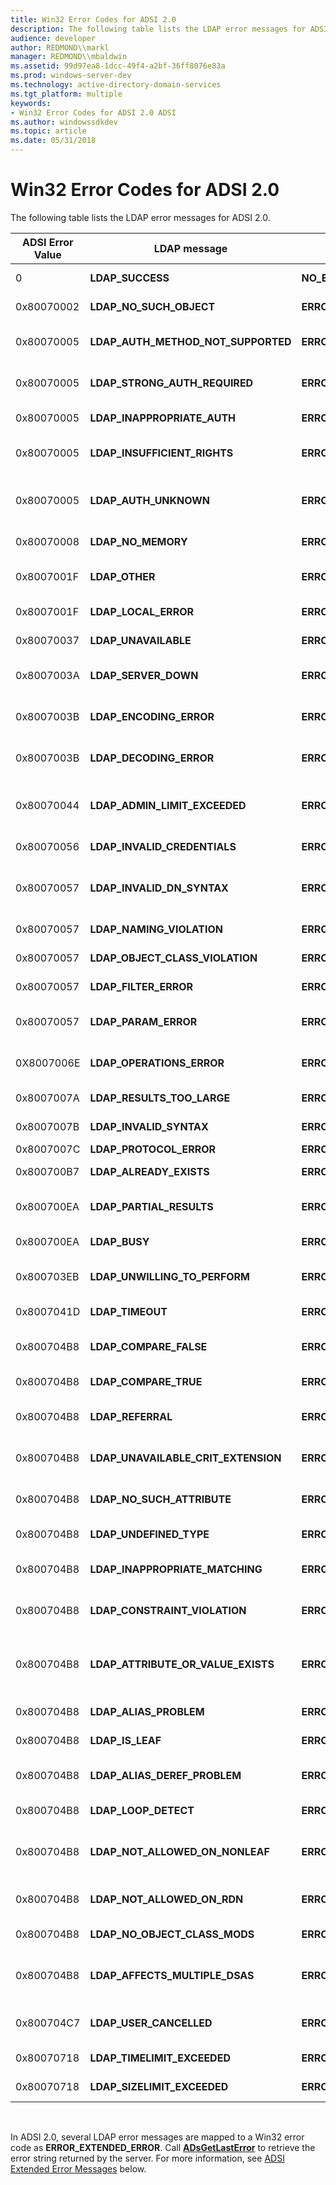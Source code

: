 ```yaml
---
title: Win32 Error Codes for ADSI 2.0
description: The following table lists the LDAP error messages for ADSI 2.0.
audience: developer
author: REDMOND\\markl
manager: REDMOND\\mbaldwin
ms.assetid: 99d97ea8-1dcc-49f4-a2bf-36ff8076e83a
ms.prod: windows-server-dev
ms.technology: active-directory-domain-services
ms.tgt_platform: multiple
keywords:
- Win32 Error Codes for ADSI 2.0 ADSI
ms.author: windowssdkdev
ms.topic: article
ms.date: 05/31/2018
---
```


# Win32 Error Codes for ADSI 2.0

The following table lists the LDAP error messages for ADSI 2.0.



| ADSI Error Value | LDAP message                           | Win32 message                        | Description                                          |
|------------------|----------------------------------------|--------------------------------------|------------------------------------------------------|
| 0                | **LDAP\_SUCCESS**                      | **NO\_ERROR**                        | Operation succeeded.                                 |
| 0x80070002       | **LDAP\_NO\_SUCH\_OBJECT**             | **ERROR\_FILE\_NOT\_FOUND**          | Object does not exist.                               |
| 0x80070005       | **LDAP\_AUTH\_METHOD\_NOT\_SUPPORTED** | **ERROR\_ACCESS\_DENIED**            | Authentication method not supported.                 |
| 0x80070005       | **LDAP\_STRONG\_AUTH\_REQUIRED**       | **ERROR\_ACCESS\_DENIED**            | Requires strong authentication.                      |
| 0x80070005       | **LDAP\_INAPPROPRIATE\_AUTH**          | **ERROR\_ACCESS\_DENIED**            | Inappropriate authentication.                        |
| 0x80070005       | **LDAP\_INSUFFICIENT\_RIGHTS**         | **ERROR\_ACCESS\_DENIED**            | User has insufficient access rights.                 |
| 0x80070005       | **LDAP\_AUTH\_UNKNOWN**                | **ERROR\_ACCESS\_DENIED**            | Unknown authentication error occurred.               |
| 0x80070008       | **LDAP\_NO\_MEMORY**                   | **ERROR\_NOT\_ENOUGH\_MEMORY**       | System is out of memory.                             |
| 0x8007001F       | **LDAP\_OTHER**                        | **ERROR\_GEN\_FAILURE**              | Unknown error occurred.                              |
| 0x8007001F       | **LDAP\_LOCAL\_ERROR**                 | **ERROR\_GEN\_FAILURE**              | Local error occurred.                                |
| 0x80070037       | **LDAP\_UNAVAILABLE**                  | **ERROR\_DEV\_NOT\_EXIST**           | Server is not available.                             |
| 0x8007003A       | **LDAP\_SERVER\_DOWN**                 | **ERROR\_BAD\_NET\_RESP**            | Cannot contact the LDAP server.                      |
| 0x8007003B       | **LDAP\_ENCODING\_ERROR**              | **ERROR\_UNEXP\_NET\_ERR**           | Encoding error occurred.                             |
| 0x8007003B       | **LDAP\_DECODING\_ERROR**              | **ERROR\_UNEXP\_NET\_ERR**           | Decoding error occurred.                             |
| 0x80070044       | **LDAP\_ADMIN\_LIMIT\_EXCEEDED**       | **ERROR\_TOO\_MANY\_NAMES**          | Exceeded administration limit on the server.         |
| 0x80070056       | **LDAP\_INVALID\_CREDENTIALS**         | **ERROR\_INVALID\_PASSWORD**         | Credential not valid.                                |
| 0x80070057       | **LDAP\_INVALID\_DN\_SYNTAX**          | **ERROR\_INVALID\_PARAMETER**        | Distinguished name has syntax that is not valid.     |
| 0x80070057       | **LDAP\_NAMING\_VIOLATION**            | **ERROR\_INVALID\_PARAMETER**        | Naming violation.                                    |
| 0x80070057       | **LDAP\_OBJECT\_CLASS\_VIOLATION**     | **ERROR\_INVALID\_PARAMETER**        | Object class violation.                              |
| 0x80070057       | **LDAP\_FILTER\_ERROR**                | **ERROR\_INVALID\_PARAMETER**        | Search filter is bad.                                |
| 0x80070057       | **LDAP\_PARAM\_ERROR**                 | **ERROR\_INVALID\_PARAMETER**        | Bad parameter was passed to a routine.               |
| 0X8007006E       | **LDAP\_OPERATIONS\_ERROR**            | **ERROR\_OPEN\_FAILED**              | Operation error occurred.                            |
| 0x8007007A       | **LDAP\_RESULTS\_TOO\_LARGE**          | **ERROR\_INSUFFICIENT\_BUFFER**      | Results set is too large.                            |
| 0x8007007B       | **LDAP\_INVALID\_SYNTAX**              | **ERROR\_INVALID\_NAME**             | Syntax not valid.                                    |
| 0x8007007C       | **LDAP\_PROTOCOL\_ERROR**              | **ERROR\_INVALID\_LEVEL**            | Protocol error.                                      |
| 0x800700B7       | **LDAP\_ALREADY\_EXISTS**              | **ERROR\_ALREADY\_EXISTS**           | Object already exists.                               |
| 0x800700EA       | **LDAP\_PARTIAL\_RESULTS**             | **ERROR\_MORE\_DATA**                | Partial results and referrals received.              |
| 0x800700EA       | **LDAP\_BUSY**                         | **ERROR\_BUSY**                      | Server is busy.                                      |
| 0x800703EB       | **LDAP\_UNWILLING\_TO\_PERFORM**       | **ERROR\_CAN\_NOT\_COMPLETE**        | Server cannot perform operation.                     |
| 0x8007041D       | **LDAP\_TIMEOUT**                      | **ERROR\_SERVICE\_REQUEST\_TIMEOUT** | Search timed out.                                    |
| 0x800704B8       | **LDAP\_COMPARE\_FALSE**               | **ERROR\_EXTENDED\_ERROR**           | Compare yielded **FALSE**.                           |
| 0x800704B8       | **LDAP\_COMPARE\_TRUE**                | **ERROR\_EXTENDED\_ERROR**           | Compare yielded **TRUE**.                            |
| 0x800704B8       | **LDAP\_REFERRAL**                     | **ERROR\_EXTENDED\_ERROR**           | Cannot resolve referral.                             |
| 0x800704B8       | **LDAP\_UNAVAILABLE\_CRIT\_EXTENSION** | **ERROR\_EXTENDED\_ERROR**           | Critical extension is unavailable.                   |
| 0x800704B8       | **LDAP\_NO\_SUCH\_ATTRIBUTE**          | **ERROR\_EXTENDED\_ERROR**           | Requested attribute does not exist.                  |
| 0x800704B8       | **LDAP\_UNDEFINED\_TYPE**              | **ERROR\_EXTENDED\_ERROR**           | Type is not defined.                                 |
| 0x800704B8       | **LDAP\_INAPPROPRIATE\_MATCHING**      | **ERROR\_EXTENDED\_ERROR**           | There was an inappropriate matching.                 |
| 0x800704B8       | **LDAP\_CONSTRAINT\_VIOLATION**        | **ERROR\_EXTENDED\_ERROR**           | There was a constrain violation.                     |
| 0x800704B8       | **LDAP\_ATTRIBUTE\_OR\_VALUE\_EXISTS** | **ERROR\_EXTENDED\_ERROR**           | The attribute exists or the value has been assigned. |
| 0x800704B8       | **LDAP\_ALIAS\_PROBLEM**               | **ERROR\_EXTENDED\_ERROR**           | Alias is not valid.                                  |
| 0x800704B8       | **LDAP\_IS\_LEAF**                     | **ERROR\_EXTENDED\_ERROR**           | Object is a leaf.                                    |
| 0x800704B8       | **LDAP\_ALIAS\_DEREF\_PROBLEM**        | **ERROR\_EXTENDED\_ERROR**           | Cannot dereference the alias.                        |
| 0x800704B8       | **LDAP\_LOOP\_DETECT**                 | **ERROR\_EXTENDED\_ERROR**           | Loop was detected.                                   |
| 0x800704B8       | **LDAP\_NOT\_ALLOWED\_ON\_NONLEAF**    | **ERROR\_EXTENDED\_ERROR**           | Operation is not allowed on a non-leaf object.       |
| 0x800704B8       | **LDAP\_NOT\_ALLOWED\_ON\_RDN**        | **ERROR\_EXTENDED\_ERROR**           | Operation is not allowed on RDN.                     |
| 0x800704B8       | **LDAP\_NO\_OBJECT\_CLASS\_MODS**      | **ERROR\_EXTENDED\_ERROR**           | Cannot modify object class.                          |
| 0x800704B8       | **LDAP\_AFFECTS\_MULTIPLE\_DSAS**      | **ERROR\_EXTENDED\_ERROR**           | Multiple directory service agents are affected.      |
| 0x800704C7       | **LDAP\_USER\_CANCELLED**              | **ERROR\_CANCELLED**                 | User has canceled the operation.                     |
| 0x80070718       | **LDAP\_TIMELIMIT\_EXCEEDED**          | **ERROR\_NOT\_ENOUGH\_QUOTA**        | Exceeded time limit.                                 |
| 0x80070718       | **LDAP\_SIZELIMIT\_EXCEEDED**          | **ERROR\_NOT\_ENOUGH\_QUOTA**        | Exceeded size limit.                                 |



 

In ADSI 2.0, several LDAP error messages are mapped to a Win32 error code as **ERROR\_EXTENDED\_ERROR**. Call [**ADsGetLastError**](/windows/desktop/api/Adshlp/nf-adshlp-adsgetlasterror) to retrieve the error string returned by the server. For more information, see [ADSI Extended Error Messages](adsi-extended-error-messages.md) below.

 

 




